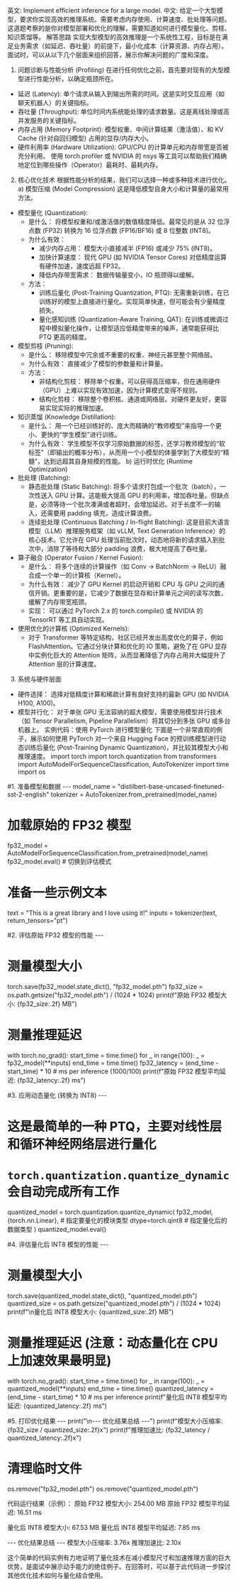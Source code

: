 英文: Implement efficient inference for a large model.
中文: 给定一个大型模型，要求你实现高效的推理系统。需要考虑内存使用、计算速度、批处理等问题。
这道题考察的是你对模型部署和优化的理解，需要知道如何进行模型量化、剪枝、知识蒸馏等。
解答思路
实现大型模型的高效推理是一个系统性工程，目标是在满足业务需求（如延迟、吞吐量）的前提下，最小化成本（计算资源、内存占用）。面试时，可以从以下几个层面来组织回答，展示你解决问题的广度和深度。
1. 问题诊断与性能分析 (Profiling)
在进行任何优化之前，首先要对现有的大型模型进行性能分析，以确定瓶颈所在。
 * 延迟 (Latency): 单个请求从输入到输出所需的时间。这是实时交互应用（如聊天机器人）的关键指标。
 * 吞吐量 (Throughput): 单位时间内系统能处理的请求数量。这是离线处理或高并发服务的关键指标。
 * 内存占用 (Memory Footprint): 模型权重、中间计算结果（激活值）、和 KV Cache (针对自回归模型) 占用的显存/内存大小。
 * 硬件利用率 (Hardware Utilization): GPU/CPU 的计算单元和内存带宽是否被充分利用。
使用 torch.profiler 或 NVIDIA 的 nsys 等工具可以帮助我们精确地定位到哪些操作（Operator）最耗时、最耗内存。
2. 核心优化技术
根据性能分析的结果，我们可以选择一种或多种技术进行优化。
a) 模型压缩 (Model Compression)
这是降低模型自身大小和计算量的最常用方法。
 * 模型量化 (Quantization):
   * 是什么： 将模型权重和/或激活值的数值精度降低。最常见的是从 32 位浮点数 (FP32) 转换为 16 位浮点数 (FP16/BF16) 或 8 位整数 (INT8)。
   * 为什么有效：
     * 减少内存占用： 模型大小直接减半 (FP16) 或减少 75% (INT8)。
     * 加快计算速度： 现代 GPU (如 NVIDIA Tensor Cores) 对低精度运算有硬件加速，速度远超 FP32。
     * 降低内存带宽需求： 数据传输量变小，IO 瓶颈得以缓解。
   * 方法：
     * 训练后量化 (Post-Training Quantization, PTQ): 无需重新训练，在已训练好的模型上直接进行量化。实现简单快速，但可能会有少量精度损失。
     * 量化感知训练 (Quantization-Aware Training, QAT): 在训练或微调过程中模拟量化操作，让模型适应低精度带来的噪声，通常能获得比 PTQ 更高的精度。
 * 模型剪枝 (Pruning):
   * 是什么： 移除模型中冗余或不重要的权重、神经元甚至整个网络层。
   * 为什么有效： 直接减少了模型的参数量和计算量。
   * 方法：
     * 非结构化剪枝： 移除单个权重。可以获得高压缩率，但在通用硬件（GPU）上难以实现有效加速，因为计算模式变得不规则。
     * 结构化剪枝： 移除整个卷积核、通道或网络层。对硬件更友好，更容易实现实际的推理加速。
 * 知识蒸馏 (Knowledge Distillation):
   * 是什么： 用一个已经训练好的、庞大而精确的“教师模型”来指导一个更小、更快的“学生模型”进行训练。
   * 为什么有效： 学生模型不仅学习原始数据的标签，还学习教师模型的“软标签”（即输出的概率分布），从而用一个小模型的体量学到了大模型的“精髓”，达到远超其自身规模的性能。
b) 运行时优化 (Runtime Optimization)
 * 批处理 (Batching):
   * 静态批处理 (Static Batching): 将多个请求打包成一个批次（batch），一次性送入 GPU 计算。这能极大提高 GPU 的利用率，增加吞吐量。但缺点是，必须等待一个批次凑满或者超时，会增加延迟。对于长度不一的输入，还需要用 padding 填充，造成计算浪费。
   * 连续批处理 (Continuous Batching / In-flight Batching): 这是目前大语言模型（LLM）推理服务框架（如 vLLM, Text Generation Inference）的核心技术。它允许在 GPU 处理当前批次时，动态地将新的请求插入到批次中，消除了等待和大部分 padding 浪费，极大地提高了吞吐量。
 * 算子融合 (Operator Fusion / Kernel Fusion):
   * 是什么： 将多个连续的计算操作（如 Conv -> BatchNorm -> ReLU）融合成一个单一的计算核（Kernel）。
   * 为什么有效： 减少了 GPU Kernel 的启动开销和 CPU 与 GPU 之间的通信开销。更重要的是，它减少了数据在显存和计算单元之间的读写次数，缓解了内存带宽瓶颈。
   * 实现： 可以通过 PyTorch 2.x 的 torch.compile() 或 NVIDIA 的 TensorRT 等工具自动实现。
 * 使用优化的计算核 (Optimized Kernels):
   * 对于 Transformer 等特定结构，社区已经开发出高度优化的算子，例如 FlashAttention。它通过分块计算和优化的 IO 策略，避免了在 GPU 显存中实例化巨大的 Attention 矩阵，从而显著降低了内存占用并大幅提升了 Attention 层的计算速度。
3. 系统与硬件层面
 * 硬件选择： 选择对低精度计算和稀疏计算有良好支持的最新 GPU (如 NVIDIA H100, A100)。
 * 模型并行化： 对于单张 GPU 无法容纳的超大模型，需要使用模型并行技术（如 Tensor Parallelism, Pipeline Parallelism）将其切分到多张 GPU 或多台机器上。
实例代码：使用 PyTorch 进行模型量化
下面是一个非常直观的例子，展示如何使用 PyTorch 对一个来自 Hugging Face 的预训练模型进行动态训练后量化 (Post-Training Dynamic Quantization)，并比较其模型大小和推理速度。
import torch
import torch.quantization
from transformers import AutoModelForSequenceClassification, AutoTokenizer
import time
import os

#1. 准备模型和数据 ---
model_name = "distilbert-base-uncased-finetuned-sst-2-english"
tokenizer = AutoTokenizer.from_pretrained(model_name)
# 加载原始的 FP32 模型
fp32_model = AutoModelForSequenceClassification.from_pretrained(model_name)
fp32_model.eval() # 切换到评估模式

# 准备一些示例文本
text = "This is a great library and I love using it!"
inputs = tokenizer(text, return_tensors="pt")


#2. 评估原始 FP32 模型的性能 ---

# 测量模型大小
torch.save(fp32_model.state_dict(), "fp32_model.pth")
fp32_size = os.path.getsize("fp32_model.pth") / (1024 * 1024)
print(f"原始 FP32 模型大小: {fp32_size:.2f} MB")

# 测量推理延迟
with torch.no_grad():
    start_time = time.time()
    for _ in range(100):
        _ = fp32_model(**inputs)
    end_time = time.time()
fp32_latency = (end_time - start_time) * 10 # ms per inference (1000/100)
print(f"原始 FP32 模型平均延迟: {fp32_latency:.2f} ms")


#3. 应用动态量化 (转换为 INT8) ---

# 这是最简单的一种 PTQ，主要对线性层和循环神经网络层进行量化
# `torch.quantization.quantize_dynamic` 会自动完成所有工作
quantized_model = torch.quantization.quantize_dynamic(
    fp32_model,
    {torch.nn.Linear}, # 指定要量化的模块类型
    dtype=torch.qint8  # 指定量化后的数据类型
)
quantized_model.eval()


#4. 评估量化后 INT8 模型的性能 ---

# 测量模型大小
torch.save(quantized_model.state_dict(), "quantized_model.pth")
quantized_size = os.path.getsize("quantized_model.pth") / (1024 * 1024)
print(f"\n量化后 INT8 模型大小: {quantized_size:.2f} MB")

# 测量推理延迟 (注意：动态量化在 CPU 上加速效果最明显)
with torch.no_grad():
    start_time = time.time()
    for _ in range(100):
        _ = quantized_model(**inputs)
    end_time = time.time()
quantized_latency = (end_time - start_time) * 10 # ms per inference
print(f"量化后 INT8 模型平均延迟: {quantized_latency:.2f} ms")


#5. 打印优化结果 ---
print("\n--- 优化结果总结 ---")
print(f"模型大小压缩率: {fp32_size / quantized_size:.2f}x")
print(f"推理加速比: {fp32_latency / quantized_latency:.2f}x")

# 清理临时文件
os.remove("fp32_model.pth")
os.remove("quantized_model.pth")

代码运行结果（示例）：
原始 FP32 模型大小: 254.00 MB
原始 FP32 模型平均延迟: 16.51 ms

量化后 INT8 模型大小: 67.53 MB
量化后 INT8 模型平均延迟: 7.85 ms

--- 优化结果总结 ---
模型大小压缩率: 3.76x
推理加速比: 2.10x

这个简单的代码实例有力地证明了量化技术在减小模型尺寸和加速推理方面的巨大优势，是面试中展示动手能力的绝佳例子。在回答时，可以基于此代码进一步探讨其他优化技术如何与量化结合使用。
